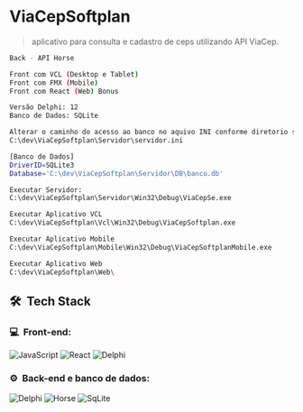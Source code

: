 # ViaCepSoftplan 
>  aplicativo para consulta e cadastro de ceps utilizando API ViaCep.


```sh
Back - API Horse

Front com VCL (Desktop e Tablet)
Front com FMX (Mobile) 
Front com React (Web) Bonus

Versão Delphi: 12
Banco de Dados: SQLite

Alterar o caminho do acesso ao banco no aquivo INI conforme diretorio salvo de sua escolha 
C:\dev\ViaCepSoftplan\Servidor\servidor.ini

[Banco de Dados]
DriverID=SQLite3
Database='C:\dev\ViaCepSoftplan\Servidor\DB\banco.db'

Executar Servidor:
C:\dev\ViaCepSoftplan\Servidor\Win32\Debug\ViaCepSe.exe

Executar Aplicativo VCL
C:\dev\ViaCepSoftplan\Vcl\Win32\Debug\ViaCepSoftplan.exe

Executar Aplicativo Mobile
C:\dev\ViaCepSoftplan\Mobile\Win32\Debug\ViaCepSoftplanMobile.exe

Executar Aplicativo Web
C:\dev\ViaCepSoftplan\Web\
```

<h2>🛠 &nbsp;Tech Stack</h2>
<h3>💻 &nbsp;Front-end:</h3>

![JavaScript](https://img.shields.io/badge/-JavaScript-333333?style=flat&logo=javascript)
![React](https://img.shields.io/badge/-React-333333?style=flat&logo=react)
![Delphi](https://img.shields.io/badge/-Delphi-333333?style=flat&logo=delphi)

<h3>⚙️ &nbsp;Back-end e banco de dados:</h3>

![Delphi](https://img.shields.io/badge/-Delphi-333333?style=flat&logo=delphi)
![Horse](https://img.shields.io/badge/-Horse-333333?style=flat&logo=horse)
![SqLite](https://img.shields.io/badge/-SqLite-333333?style=flat&logo=sqlite)
